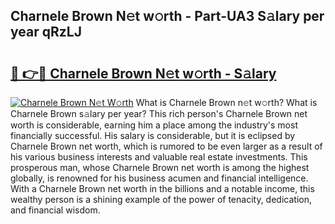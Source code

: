 ## Charnele Brown N𝚎t w𝚘rth - Part-UA3 S𝚊lary per year qRzLJ

# <h2><a href="http://gc3srq.nevu.top/?p=Charnele+Brown">🔗 👉🔴 Charnele Brown N𝚎t w𝚘rth - S𝚊lary</a></h2>

[![Charnele Brown N𝚎t W𝚘rth](https://i.imgur.com/Oavwk0R.jpeg)](http://gc3srq.nevu.top/?p=Charnele+Brown)
What is Charnele Brown n𝚎t w𝚘rth? What is Charnele Brown s𝚊lary per year?
This rich person's Charnele Brown net worth is considerable, earning him a place among the industry's most financially successful. His salary is considerable, but it is eclipsed by Charnele Brown net worth, which is rumored to be even larger as a result of his various business interests and valuable real estate investments. This prosperous man, whose Charnele Brown net worth is among the highest globally, is renowned for his business acumen and financial intelligence. With a Charnele Brown net worth in the billions and a notable income, this wealthy person is a shining example of the power of tenacity, dedication, and financial wisdom.
